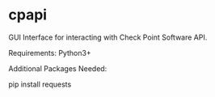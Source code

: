 # cpapi

GUI Interface for interacting with Check Point Software API.

Requirements: Python3+

Additional Packages Needed:

pip install requests
